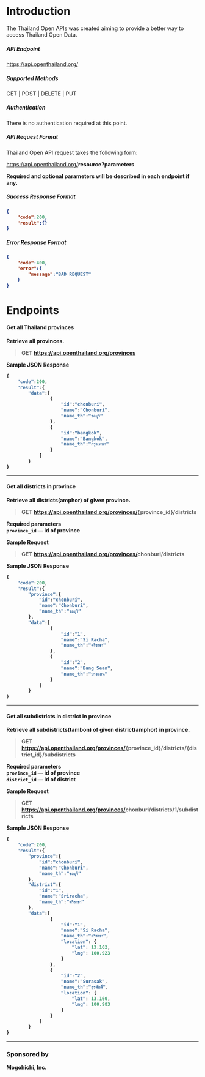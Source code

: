 # Introduction
The Thailand Open APIs was created aiming to provide a better way to access Thailand Open Data.


##### API Endpoint
https://api.openthailand.org/

##### Supported Methods
GET | POST | DELETE | PUT


##### Authentication
There is no authentication required at this point.

##### API Request Format
Thailand Open API request takes the following form:

https://api.openthailand.org/<b>resource<b>?<b>parameters</b>

Required and optional parameters will be described in each endpoint if any.

##### Success Response Format
```json
{
	"code":200,
	"result":{}
}
```

##### Error Response Format
```json
{
	"code":400,
	"error":{
		"message":"BAD REQUEST"
	}
}
```



# Endpoints

#### Get all Thailand provinces
Retrieve all provinces.

> GET https://api.openthailand.org/provinces

**Sample JSON Response**
```js
{
	"code":200,
	"result":{ 
		"data":[
				{
					"id":"chonburi",
					"name":"Chonburi",
					"name_th":"ชลบุรี"
				},
				{
					"id":"bangkok",
					"name":"Bangkok",
					"name_th":"กรุงเทพฯ"
				}
			]
		}
}
```
- - -
#### Get all districts in province
Retrieve all districts(amphor) of given province.
> GET https://api.openthailand.org/provinces/<b>{province_id}</b>/districts

**Required parameters**  
`province_id` — id of province

**Sample Request**
> GET https://api.openthailand.org/provinces/<b>chonburi</b>/districts

**Sample JSON Response**
```js
{
	"code":200,
	"result":{ 
		"province":{
			"id":"chonburi",
			"name":"Chonburi",
			"name_th":"ชลบุรี"
		},
		"data":[
				{
					"id":"1",
					"name":"Si Racha",
					"name_th":"ศรีราชา"
				},
				{
					"id":"2",
					"name":"Bang Sean",
					"name_th":"บางแสน"
				}
			]
		}
}
```
- - -
#### Get all subdistricts in district in province
Retrieve all subdistricts(tambon) of given district(amphor) in province.
> GET https://api.openthailand.org/provinces/<b>{province_id}</b>/districts/<b>{district_id}</b>/subdistricts

**Required parameters**  
`province_id` — id of province  
`district_id` — id of district

**Sample Request**
> GET https://api.openthailand.org/provinces/<b>chonburi</b>/districts/<b>1</b>/subdistricts

**Sample JSON Response**
```js
{
	"code":200,
	"result":{ 
		"province":{
			"id":"chonburi",
			"name":"Chonburi",
			"name_th":"ชลบุรี"
		},
		"district":{
			"id":"1",
			"name":"Sriracha",
			"name_th":"ศรีราชา"
		},
		"data":[
				{
					"id":"1",
					"name":"Si Racha",
					"name_th":"ศรีราชา",
					"location": {
						"lat": 13.162,
						"lng": 100.923
					}
				},
				{
					"id":"2",
					"name":"Surasak",
					"name_th":"สุรศักดิ์",
					"location": {
						"lat": 13.160,
						"lng": 100.983
					}
				}
			]
		}
}
```

- - -
### Sponsored by
Mogohichi, Inc.
